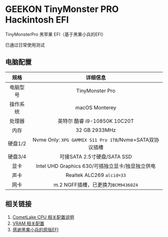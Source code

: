 # GEEKON TinyMonster PRO Hackintosh EFI
TinyMonsterPro 黑苹果 EFI（基于黑果小兵的EFI）

已通过日常使用测试

## 电脑配置

|   规格   |                           详细信息                           |
| :------: | :----------------------------------------------------------: |
| 电脑型号 |                       TinyMonster Pro                        |
| 操作系统 |                        macOS Monterey                         |
|  处理器  |                 英特尔 酷睿 i9-10850K 10C20T                 |
|   内存   |                        32 GB 2933MHz                         |
| 硬盘1/2  |    Nvme Only: `XPG GAMMIX S11 Pro 1TB`/Nvme+SATA双协议插槽     |
| 硬盘3/4  |                 可接SATA 2.5寸硬盘/SATA SSD                  |
|   显卡   |       Intel UHD Graphics 630/可插独立显卡/独显独立供电       |
|   声卡   |                  Realtek ALC269 `alcid=33`                   |
|   网卡   |            m.2 NGFF插槽，已更换为`BCM94360Z4`                  |

## 相关链接

1. [CometLake CPU 相关配置说明](https://dortania.github.io/OpenCore-Install-Guide/config.plist/comet-lake.html#starting-point) 
2. [VRAM 相关配置](https://dortania.github.io/OpenCore-Post-Install/gpu-patching/intel-patching/vram.html#creating-our-patch)
3. [感谢黑果小兵的原版EFI](https://github.com/daliansky/TinyMonsterPro-Hackintosh)
